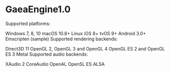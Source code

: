 # GaeaEngine1.0


Supported platforms:

Windows 7, 8, 10
macOS 10.8+
Linux
iOS 8+
tvOS 9+
Android 3.0+
Emscripten (sample)
Supported rendering backends:

Direct3D 11
OpenGL 2, OpenGL 3 and OpenGL 4
OpenGL ES 2 and OpenGL ES 3
Metal
Supported audio backends:

XAudio 2
CoreAudio
OpenAL
OpenSL ES
ALSA

